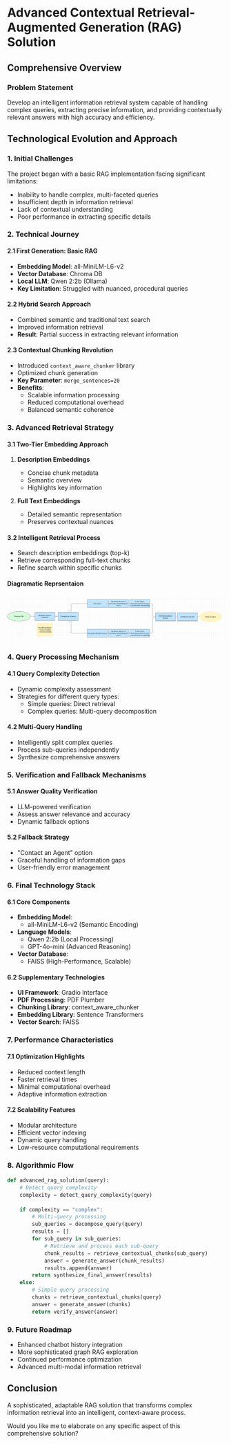 # Advanced Contextual Retrieval-Augmented Generation (RAG) Solution

## Comprehensive Overview

### Problem Statement
Develop an intelligent information retrieval system capable of handling complex queries, extracting precise information, and providing contextually relevant answers with high accuracy and efficiency.

## Technological Evolution and Approach

### 1. Initial Challenges
The project began with a basic RAG implementation facing significant limitations:
- Inability to handle complex, multi-faceted queries
- Insufficient depth in information retrieval
- Lack of contextual understanding
- Poor performance in extracting specific details

### 2. Technical Journey

#### 2.1 First Generation: Basic RAG
- **Embedding Model**: all-MiniLM-L6-v2
- **Vector Database**: Chroma DB
- **Local LLM**: Qwen 2:2b (Ollama)
- **Key Limitation**: Struggled with nuanced, procedural queries

#### 2.2 Hybrid Search Approach
- Combined semantic and traditional text search
- Improved information retrieval
- **Result**: Partial success in extracting relevant information

#### 2.3 Contextual Chunking Revolution
- Introduced `context_aware_chunker` library
- Optimized chunk generation
- **Key Parameter**: `merge_sentences=20`
- **Benefits**:
  - Scalable information processing
  - Reduced computational overhead
  - Balanced semantic coherence

### 3. Advanced Retrieval Strategy

#### 3.1 Two-Tier Embedding Approach
1. **Description Embeddings**
   - Concise chunk metadata
   - Semantic overview
   - Highlights key information

2. **Full Text Embeddings**
   - Detailed semantic representation
   - Preserves contextual nuances

#### 3.2 Intelligent Retrieval Process
- Search description embeddings (top-k)
- Retrieve corresponding full-text chunks
- Refine search within specific chunks

#### Diagramatic Reprsentaion
![Application Screenshot](./image.png)
### 4. Query Processing Mechanism

#### 4.1 Query Complexity Detection
- Dynamic complexity assessment
- Strategies for different query types:
  - Simple queries: Direct retrieval
  - Complex queries: Multi-query decomposition

#### 4.2 Multi-Query Handling
- Intelligently split complex queries
- Process sub-queries independently
- Synthesize comprehensive answers

### 5. Verification and Fallback Mechanisms

#### 5.1 Answer Quality Verification
- LLM-powered verification
- Assess answer relevance and accuracy
- Dynamic fallback options

#### 5.2 Fallback Strategy
- "Contact an Agent" option
- Graceful handling of information gaps
- User-friendly error management

### 6. Final Technology Stack

#### 6.1 Core Components
- **Embedding Model**: 
  - all-MiniLM-L6-v2 (Semantic Encoding)
- **Language Models**:
  - Qwen 2:2b (Local Processing)
  - GPT-4o-mini (Advanced Reasoning)
- **Vector Database**: 
  - FAISS (High-Performance, Scalable)

#### 6.2 Supplementary Technologies
- **UI Framework**: Gradio Interface
- **PDF Processing**: PDF Plumber
- **Chunking Library**: context_aware_chunker
- **Embedding Library**: Sentence Transformers
- **Vector Search**: FAISS

### 7. Performance Characteristics

#### 7.1 Optimization Highlights
- Reduced context length
- Faster retrieval times
- Minimal computational overhead
- Adaptive information extraction

#### 7.2 Scalability Features
- Modular architecture
- Efficient vector indexing
- Dynamic query handling
- Low-resource computational requirements

### 8. Algorithmic Flow

```python
def advanced_rag_solution(query):
    # Detect query complexity
    complexity = detect_query_complexity(query)
    
    if complexity == "complex":
        # Multi-query processing
        sub_queries = decompose_query(query)
        results = []
        for sub_query in sub_queries:
            # Retrieve and process each sub-query
            chunk_results = retrieve_contextual_chunks(sub_query)
            answer = generate_answer(chunk_results)
            results.append(answer)
        return synthesize_final_answer(results)
    else:
        # Simple query processing
        chunks = retrieve_contextual_chunks(query)
        answer = generate_answer(chunks)
        return verify_answer(answer)
```

### 9. Future Roadmap
- Enhanced chatbot history integration
- More sophisticated graph RAG exploration
- Continued performance optimization
- Advanced multi-modal information retrieval

## Conclusion
A sophisticated, adaptable RAG solution that transforms complex information retrieval into an intelligent, context-aware process.

Would you like me to elaborate on any specific aspect of this comprehensive solution?
